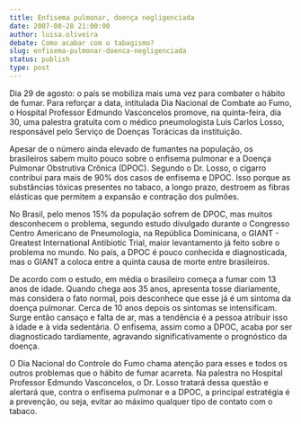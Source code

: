 ```yaml
---
title: Enfisema pulmonar, doença negligenciada
date: 2007-08-28 21:00:00
author: luisa.oliveira
debate: Como acabar com o tabagismo?
slug: enfisema-pulmonar-doenca-negligenciada
status: publish 
type: post
---
```


  

Dia 29 de agosto: o país se mobiliza mais uma vez para combater o hábito de fumar. Para reforçar a data, intitulada Dia Nacional de Combate ao Fumo, o Hospital Professor Edmundo Vasconcelos promove, na quinta-feira, dia 30, uma palestra gratuita com o médico pneumologista Luis Carlos Losso, responsável pelo Serviço de Doenças Torácicas da instituição.  

  

Apesar de o número ainda elevado de fumantes na população, os brasileiros sabem muito pouco sobre o enfisema pulmonar e a Doença Pulmonar Obstrutiva Crônica (DPOC). Segundo o Dr. Losso, o cigarro contribui para mais de 90% dos casos de enfisema e DPOC. Isso porque as substâncias tóxicas presentes no tabaco, a longo prazo, destroem as fibras elásticas que permitem a expansão e contração dos pulmões.  

No Brasil, pelo menos 15% da população sofrem de DPOC, mas muitos desconhecem o problema, segundo estudo divulgado durante o Congresso Centro Americano de Pneumologia, na República Dominicana, o GIANT - Greatest International Antibiotic Trial, maior levantamento já feito sobre o problema no mundo. No país, a DPOC é pouco conhecida e diagnosticada, mas o GIANT a coloca entre a quinta causa de morte entre brasileiros.  

De acordo com o estudo, em média o brasileiro começa a fumar com 13 anos de idade. Quando chega aos 35 anos, apresenta tosse diariamente, mas considera o fato normal, pois desconhece que esse já é um sintoma da doença pulmonar. Cerca de 10 anos depois os sintomas se intensificam. Surge então cansaço e falta de ar, mas a tendência é a pessoa atribuir isso à idade e à vida sedentária. O enfisema, assim como a DPOC, acaba por ser diagnosticado tardiamente, agravando significativamente o prognóstico da doença.  

  

O Dia Nacional do Controle do Fumo chama atenção para esses e todos os outros problemas que o hábito de fumar acarreta. Na palestra no Hospital Professor Edmundo Vasconcelos, o Dr. Losso tratará dessa questão e alertará que, contra o enfisema pulmonar e a DPOC, a principal estratégia é a prevenção, ou seja, evitar ao máximo qualquer tipo de contato com o tabaco.

